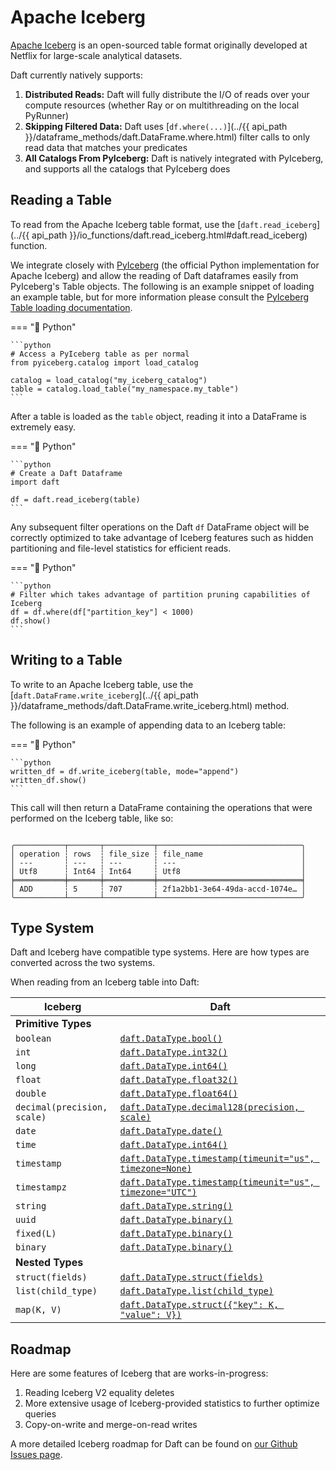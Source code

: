 # Apache Iceberg

[Apache Iceberg](https://iceberg.apache.org/) is an open-sourced table format originally developed at Netflix for large-scale analytical datasets.

Daft currently natively supports:

1. **Distributed Reads:** Daft will fully distribute the I/O of reads over your compute resources (whether Ray or on multithreading on the local PyRunner)
2. **Skipping Filtered Data:** Daft uses [`df.where(...)`](../{{ api_path }}/dataframe_methods/daft.DataFrame.where.html) filter calls to only read data that matches your predicates
3. **All Catalogs From PyIceberg:** Daft is natively integrated with PyIceberg, and supports all the catalogs that PyIceberg does

## Reading a Table

To read from the Apache Iceberg table format, use the [`daft.read_iceberg`](../{{ api_path }}/io_functions/daft.read_iceberg.html#daft.read_iceberg) function.

We integrate closely with [PyIceberg](https://py.iceberg.apache.org/) (the official Python implementation for Apache Iceberg) and allow the reading of Daft dataframes easily from PyIceberg's Table objects. The following is an example snippet of loading an example table, but for more information please consult the [PyIceberg Table loading documentation](https://py.iceberg.apache.org/api/#load-a-table).

=== "🐍 Python"

    ```python
    # Access a PyIceberg table as per normal
    from pyiceberg.catalog import load_catalog

    catalog = load_catalog("my_iceberg_catalog")
    table = catalog.load_table("my_namespace.my_table")
    ```

After a table is loaded as the `table` object, reading it into a DataFrame is extremely easy.

=== "🐍 Python"

    ```python
    # Create a Daft Dataframe
    import daft

    df = daft.read_iceberg(table)
    ```

Any subsequent filter operations on the Daft `df` DataFrame object will be correctly optimized to take advantage of Iceberg features such as hidden partitioning and file-level statistics for efficient reads.

=== "🐍 Python"

    ```python
    # Filter which takes advantage of partition pruning capabilities of Iceberg
    df = df.where(df["partition_key"] < 1000)
    df.show()
    ```

## Writing to a Table

To write to an Apache Iceberg table, use the [`daft.DataFrame.write_iceberg`](../{{ api_path }}/dataframe_methods/daft.DataFrame.write_iceberg.html) method.

The following is an example of appending data to an Iceberg table:

=== "🐍 Python"

    ```python
    written_df = df.write_iceberg(table, mode="append")
    written_df.show()
    ```

This call will then return a DataFrame containing the operations that were performed on the Iceberg table, like so:

``` {title="Output"}

╭───────────┬───────┬───────────┬────────────────────────────────╮
│ operation ┆ rows  ┆ file_size ┆ file_name                      │
│ ---       ┆ ---   ┆ ---       ┆ ---                            │
│ Utf8      ┆ Int64 ┆ Int64     ┆ Utf8                           │
╞═══════════╪═══════╪═══════════╪════════════════════════════════╡
│ ADD       ┆ 5     ┆ 707       ┆ 2f1a2bb1-3e64-49da-accd-1074e… │
╰───────────┴───────┴───────────┴────────────────────────────────╯
```

## Type System

Daft and Iceberg have compatible type systems. Here are how types are converted across the two systems.

When reading from an Iceberg table into Daft:

| Iceberg               | Daft                          |
| --------------------- | ----------------------------- |
| **Primitive Types** |
| `boolean` | [`daft.DataType.bool()`](../api_docs/datatype.html#daft.DataType.bool) |
| `int` | [`daft.DataType.int32()`](../api_docs/datatype.html#daft.DataType.int32) |
| `long` | [`daft.DataType.int64()`](../api_docs/datatype.html#daft.DataType.int64) |
| `float` | [`daft.DataType.float32()`](../api_docs/datatype.html#daft.DataType.float32) |
| `double` | [`daft.DataType.float64()`](../api_docs/datatype.html#daft.DataType.float64) |
| `decimal(precision, scale)` | [`daft.DataType.decimal128(precision, scale)`](../api_docs/datatype.html#daft.DataType.decimal128) |
| `date` | [`daft.DataType.date()`](../api_docs/datatype.html#daft.DataType.date) |
| `time` | [`daft.DataType.int64()`](../api_docs/datatype.html#daft.DataType.int64) |
| `timestamp` | [`daft.DataType.timestamp(timeunit="us", timezone=None)`](../api_docs/datatype.html#daft.DataType.timestamp) |
| `timestampz`| [`daft.DataType.timestamp(timeunit="us", timezone="UTC")`](../api_docs/datatype.html#daft.DataType.timestamp) |
| `string` | [`daft.DataType.string()`](../api_docs/datatype.html#daft.DataType.string) |
| `uuid` | [`daft.DataType.binary()`](../api_docs/datatype.html#daft.DataType.binary) |
| `fixed(L)` | [`daft.DataType.binary()`](../api_docs/datatype.html#daft.DataType.binary)
| `binary` | [`daft.DataType.binary()`](../api_docs/datatype.html#daft.DataType.binary) |
| **Nested Types** |
| `struct(fields)` | [`daft.DataType.struct(fields)`](../api_docs/datatype.html#daft.DataType.struct) |
| `list(child_type)` | [`daft.DataType.list(child_type)`](../api_docs/datatype.html#daft.DataType.list) |
| `map(K, V)` | [`daft.DataType.struct({"key": K, "value": V})`](../api_docs/datatype.html#daft.DataType.struct) |

## Roadmap

Here are some features of Iceberg that are works-in-progress:

1. Reading Iceberg V2 equality deletes
2. More extensive usage of Iceberg-provided statistics to further optimize queries
3. Copy-on-write and merge-on-read writes

A more detailed Iceberg roadmap for Daft can be found on [our Github Issues page](https://github.com/Eventual-Inc/Daft/issues/2458).
